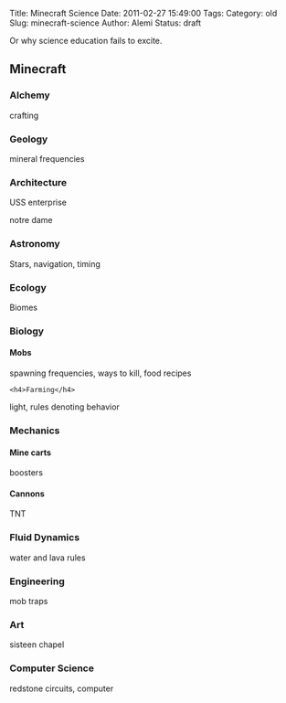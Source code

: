 Title: Minecraft Science
Date: 2011-02-27 15:49:00
Tags: 
Category: old
Slug: minecraft-science
Author: Alemi
Status: draft

Or why science education fails to excite.

<h2>Minecraft</h2>


<h3>Alchemy</h3>
crafting

<h3>Geology</h3>
mineral frequencies

<h3>Architecture</h3>
USS enterprise

notre dame


<h3>Astronomy</h3>
Stars, navigation, timing

<h3>Ecology</h3>
Biomes

<h3>Biology</h3>
    <h4>Mobs</h4>
spawning frequencies, ways to kill, food recipes

    <h4>Farming</h4>
light, rules denoting behavior

<h3>Mechanics</h3>
<h4>Mine carts</h4>
boosters

<h4>Cannons</h4>
TNT

<h3>Fluid Dynamics</h3>
water and lava rules

<h3>Engineering</h3>
mob traps

<h3>Art</h3>
sisteen chapel


<h3>Computer Science</h3>
redstone circuits, computer
